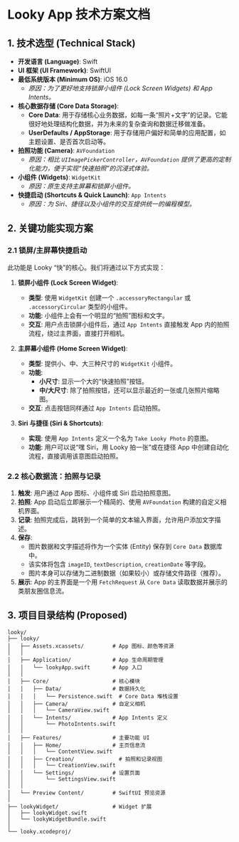 
# Looky App 技术方案文档

## 1. 技术选型 (Technical Stack)

- **开发语言 (Language)**: Swift
- **UI 框架 (UI Framework)**: SwiftUI
- **最低系统版本 (Minimum OS)**: iOS 16.0
  - *原因：为了更好地支持锁屏小组件 (Lock Screen Widgets) 和 App Intents。*
- **核心数据存储 (Core Data Storage)**:
  - **Core Data**: 用于存储核心业务数据，如每一条“照片+文字”的记录。它能很好地处理结构化数据，并为未来的复杂查询和数据迁移做准备。
  - **UserDefaults / AppStorage**: 用于存储用户偏好和简单的应用配置，如主题设置、是否首次启动等。
- **拍照功能 (Camera)**: `AVFoundation`
  - *原因：相比 `UIImagePickerController`，`AVFoundation` 提供了更高的定制化能力，便于实现“快速拍照”的沉浸式体验。*
- **小组件 (Widgets)**: `WidgetKit`
  - *原因：原生支持主屏幕和锁屏小组件。*
- **快捷启动 (Shortcuts & Quick Launch)**: `App Intents`
  - *原因：为 Siri、捷径以及小组件的交互提供统一的编程模型。*

## 2. 关键功能实现方案

### 2.1 锁屏/主屏幕快捷启动

此功能是 Looky “快”的核心。我们将通过以下方式实现：

1.  **锁屏小组件 (Lock Screen Widget)**:
    -   **类型**: 使用 `WidgetKit` 创建一个 `.accessoryRectangular` 或 `.accessoryCircular` 类型的小组件。
    -   **功能**: 小组件上会有一个明显的“拍照”图标和文字。
    -   **交互**: 用户点击锁屏小组件后，通过 `App Intents` 直接触发 App 内的拍照流程，绕过主界面，直接打开相机。

2.  **主屏幕小组件 (Home Screen Widget)**:
    -   **类型**: 提供小、中、大三种尺寸的 `WidgetKit` 小组件。
    -   **功能**:
        -   **小尺寸**: 显示一个大的“快速拍照”按钮。
        -   **中/大尺寸**: 除了拍照按钮，还可以显示最近的一张或几张照片缩略图。
    -   **交互**: 点击按钮同样通过 `App Intents` 启动拍照。

3.  **Siri 与捷径 (Siri & Shortcuts)**:
    -   **实现**: 使用 `App Intents` 定义一个名为 `Take Looky Photo` 的意图。
    -   **功能**: 用户可以说“嘿 Siri，用 Looky 拍一张”或在捷径 App 中创建自动化流程，直接调用该意图启动拍照。

### 2.2 核心数据流：拍照与记录

1.  **触发**: 用户通过 App 图标、小组件或 Siri 启动拍照意图。
2.  **拍照**: App 启动后立即展示一个精简的、使用 `AVFoundation` 构建的自定义相机界面。
3.  **记录**: 拍照完成后，跳转到一个简单的文本输入界面，允许用户添加文字描述。
4.  **保存**:
    -   图片数据和文字描述将作为一个实体 (Entity) 保存到 `Core Data` 数据库中。
    -   该实体将包含 `imageID`, `textDescription`, `creationDate` 等字段。
    -   图片本身可以存储为二进制数据（如果较小）或存储文件路径（推荐）。
5.  **展示**: App 的主界面是一个用 `FetchRequest` 从 `Core Data` 读取数据并展示的类朋友圈信息流。

## 3. 项目目录结构 (Proposed)

```
looky/
├── looky/
│   ├── Assets.xcassets/         # App 图标、颜色等资源
│   │
│   ├── Application/             # App 生命周期管理
│   │   └── lookyApp.swift       # App 入口
│   │
│   ├── Core/                    # 核心模块
│   │   ├── Data/                # 数据持久化
│   │   │   └── Persistence.swift  # Core Data 堆栈设置
│   │   ├── Camera/              # 自定义相机
│   │   │   └── CameraView.swift
│   │   └── Intents/             # App Intents 定义
│   │       └── PhotoIntents.swift
│   │
│   ├── Features/                # 主要功能 UI
│   │   ├── Home/                # 主页信息流
│   │   │   └── ContentView.swift
│   │   ├── Creation/              # 拍照和记录视图
│   │   │   └── CreationView.swift
│   │   └── Settings/            # 设置页面
│   │       └── SettingsView.swift
│   │
│   └── Preview Content/         # SwiftUI 预览资源
│
├── lookyWidget/                 # Widget 扩展
│   ├── lookyWidget.swift
│   └── lookyWidgetBundle.swift
│
└── looky.xcodeproj/
``` 